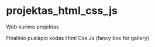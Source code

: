 # projektas_html_css_js
Web kurimo projektas

Finalinio puslapio kodas
Html Css Js (fancy box for gallery)
